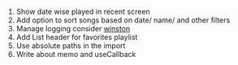 1. Show date wise played in recent screen
2. Add option to sort songs based on date/ name/ and other filters
3. Manage logging consider [winston](https://www.npmjs.com/package/winston)
4. Add List header for favorites playlist
5. Use absolute paths in the import
6. Write about memo and useCallback